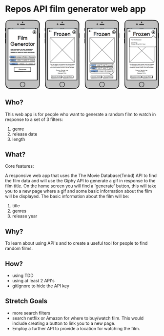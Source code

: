 # Repos API film generator web app

![MOCKUP](https://github.com/FAC9/repos_api_website/blob/master/ApiMockup2.png)

## Who?

This web app is for people who want to generate a random film to watch in response to a set of 3 filters:

1. genre
2. release date
3. length

## What?
Core features:

A responsive web app that uses the The Movie Database(Tmbd) API to find the film data and will use the Giphy API to generate a gif in response to the film title. On the home screen you will find a 'generate' button, this will take you to a new page where a gif and some basic information about the film will be displayed. The basic information about the film will be:

1. title
2. genres
3. release year

## Why?

To learn about using API's and to create a useful tool for people to find random films.

## How?

- using TDD
- using at least 2 API's
- gitIgnore to hide the API key

## Stretch Goals

- more search filters
- search netflix or Amazon for where to buy/watch film. This would include creating a button to link you to a new page.
- Employ a further API to provide a location for watching the film.
